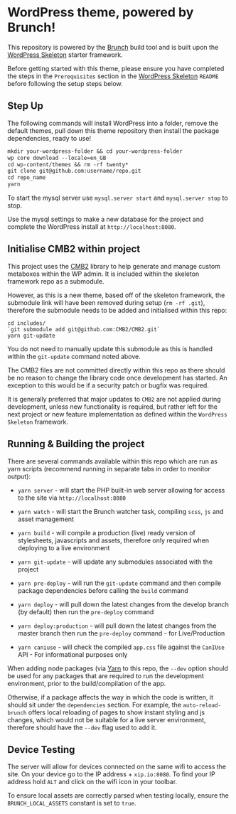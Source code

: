 # WordPress theme, powered by Brunch!

This repository is powered by the [Brunch](http://brunch.io) build tool and
is built upon the [WordPress Skeleton](https://github.com/harryfinn/wordpress-skeleton)
starter framework.

Before getting started with this theme, please ensure you have completed the steps
in the `Prerequisites` section in the [WordPress Skeleton](https://github.com/harryfinn/wordpress-skeleton)
`README` before following the setup steps below.

## Step Up

The following commands will install WordPress into a folder, remove the default themes,
pull down this theme repository then install the package dependencies, ready to use!

```txt
mkdir your-wordpress-folder && cd your-wordpress-folder
wp core download --locale=en_GB
cd wp-content/themes && rm -rf twenty*
git clone git@github.com:username/repo.git
cd repo_name
yarn
```

To start the mysql server use `mysql.server start` and `mysql.server stop`
to stop.

Use the mysql settings to make a new database for the project and complete the
WordPress install at `http://localhost:8080`.

## Initialise CMB2 within project

This project uses the [CMB2](https://github.com/CMB2/CMB2) library
to help generate and manage custom metaboxes within the WP admin. It is
included within the skeleton framework repo as a submodule.

However, as this is a new theme, based off of the skeleton framework, the
submodule link will have been removed during setup (`rm -rf .git`), therefore
the submodule needs to be added and initialised within this repo:

```TXT
cd includes/
`git submodule add git@github.com:CMB2/CMB2.git`
yarn git-update
```

You do not need to manually update this submodule as this is handled within the
`git-update` command noted above.

The CMB2 files are not committed directly within this repo as there should
be no reason to change the library code once development has started. An
exception to this would be if a security patch or bugfix was required.

It is generally preferred that major updates to `CMB2` are not applied during development, unless new functionality is required, but rather left for the next project or new feature implementation as defined within the `WordPress Skeleton` framework.

## Running & Building the project

There are several commands available within this repo which are run as yarn
scripts (recommend running in separate tabs in order to monitor output):

-   `yarn server` - will start the PHP built-in web server allowing for
access to the site via `http://localhost:8080`

-   `yarn watch` - will start the Brunch watcher task, compiling `scss`,
`js` and asset management

-   `yarn build` - will compile a production (live) ready version of
stylesheets, javascripts and assets, therefore only required when deploying
to a live environment

-   `yarn git-update` - will update any submodules associated with the
project

-   `yarn pre-deploy` - will run the `git-update` command and then
compile package dependencies before calling the `build` command

-   `yarn deploy` - will pull down the latest changes from the develop
branch (by default) then run the `pre-deploy` command

-   `yarn deploy:production` - will pull down the latest changes from
the master branch then run the `pre-deploy` command - for Live/Production

-   `yarn caniuse` - will check the compiled `app.css` file against the
`CanIUse` API - For informational purposes only

When adding node packages (via [Yarn](https://yarnpkg.com/en/) to this repo,
the `--dev` option should be used for any packages that are required to run
the development environment, prior to the build/compilation of the app.

Otherwise, if a package affects the way in which the code is written, it should
sit under the `dependencies` section. For example, the `auto-reload-brunch`
offers local reloading of pages to show instant styling and js changes, which
would not be suitable for a live server environment, therefore should have
the `--dev` flag used to add it.

## Device Testing

The server will allow for devices connected on the same wifi to access the
site. On your device go to the IP address + `xip.io:8080`.
To find your IP address hold `ALT` and click on the wifi icon in your toolbar.

To ensure local assets are correctly parsed when testing locally, ensure the
`BRUNCH_LOCAL_ASSETS` constant is set to `true`.
